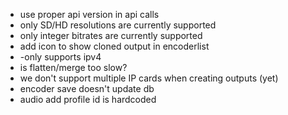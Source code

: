 -   use proper api version in api calls
-   only SD/HD resolutions are currently supported
-   only integer bitrates are currently supported
-   add icon to show cloned output in encoderlist
-   -only supports ipv4
-   is flatten/merge too slow?
-   we don't support multiple IP cards when creating outputs (yet)
-   encoder save doesn't update db
-   audio add profile id is hardcoded
